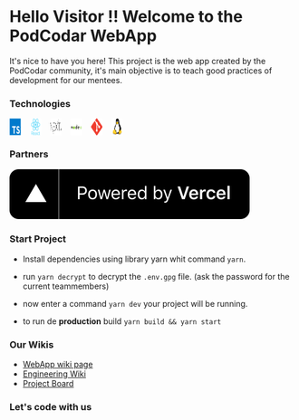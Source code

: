 # Hello Visitor !! Welcome to the PodCodar WebApp

It's nice to have you here! This project is the web app created by the PodCodar community, it's main objective is to teach good practices of development for our mentees.

### Technologies

<div  style="max-width: 200px; display: grid; grid-template-columns: repeat(6,auto); grid-gap: 1rem;">
  <img src="./docs/images/typescript.svg" height="30" />
  <img src="./docs/images/react.svg" height="30" />
  <img src="./docs/images/next.svg" height="30" />
  <img src="./docs/images/node.svg" height="30" />
  <img src="./docs/images/git.svg" height="30" />
  <img src="./docs/images/linux.svg" height="30" />
</div>

### Partners

[![image](./docs/images/vercel-logo.svg)][1]

### Start Project

- Install dependencies using library yarn whit command `yarn`.

- run `yarn decrypt` to decrypt the `.env.gpg` file. (ask the password for the current teammembers)

- now enter a command `yarn dev` your project will be running.

- to run de **production** build `yarn build && yarn start`

### Our Wikis

- [WebApp wiki page][2]
- [Engineering Wiki][3]
- [Project Board][4]

### Let's code with us

[1]: https://vercel.com/?utm_source=podcodar&utm_campaign=oss
[2]: https://www.notion.so/podcodar/PodCodar-WebApp-4c1b6a896ebf45b49fed62c28ac45bef
[3]: https://www.notion.so/podcodar/Engineering-Wiki-597eb2a7a0534547b1e0f9a2e48d22d2
[4]: https://github.com/orgs/podcodar/projects/4
